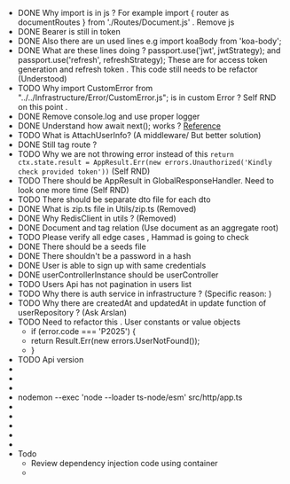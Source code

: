 - DONE Why import is in js ? For example import { router as documentRoutes } from './Routes/Document.js' . Remove js
- DONE Bearer is still in token
- DONE Also there are un used lines e.g import koaBody from 'koa-body';
- DONE What are these lines doing ? passport.use('jwt', jwtStrategy); and passport.use('refresh', refreshStrategy); These are for access token generation and refresh token . This code still needs to be refactor (Understood)
- TODO Why import CustomError from "../../Infrastructure/Error/CustomError.js"; is in custom Error ? Self RND on this point .
- DONE Remove console.log and use proper logger
- DONE Understand how await next(); works ? [Reference](https://itnext.io/how-koa-middleware-works-f4386b5573c)
- TODO What is AttachUserInfo? (A middleware/ But better solution)
- DONE Still tag route ?
- TODO Why we are not throwing error instead of this `return ctx.state.result = AppResult.Err(new errors.Unauthorized('Kindly check provided token'))` (Self RND)
- TODO There should be AppResult in GlobalResponseHandler. Need to look one more time (Self RND)
- TODO There should be separate dto file for each dto
- DONE What is zip.ts file in Utils/zip.ts (Removed)
- DONE Why RedisClient in utils ? (Removed)
- DONE Document and tag relation (Use document as an aggregate root)
- TODO Please verify all edge cases , Hammad is going to check
- DONE There should be a seeds file
- DONE There shouldn't be a password in a hash
- DONE User is able to sign up with same credentials
- DONE userControllerInstance should be userController
- TODO Users Api has not pagination in users list
- TODO Why there is auth service in infrastructure ? (Specific reason: )
- TODO Why there are createdAt and updatedAt in update function of userRepository ? (Ask Arslan)
- TODO Need to refactor this . User constants or value objects
	- if (error.code === 'P2025') {
	- return Result.Err(new errors.UserNotFound());
	- }
- TODO Api version
-
-
-
- nodemon --exec 'node --loader ts-node/esm' src/http/app.ts
-
-
-
-
-
- Todo
	- Review dependency injection code using container
	-